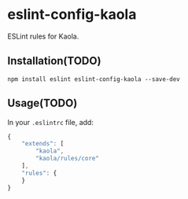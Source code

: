 # eslint-config-kaola

ESLint rules for Kaola.

## Installation(TODO)

    npm install eslint eslint-config-kaola --save-dev

## Usage(TODO)

In your `.eslintrc` file, add:

```js
{
    "extends": [
        "kaola",
        "kaola/rules/core"
    ],
    "rules": {
    }
}
```
